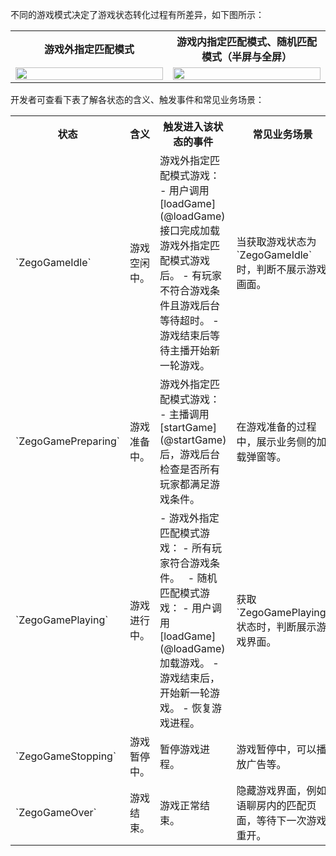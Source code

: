 不同的游戏模式决定了游戏状态转化过程有所差异，如下图所示：

<table>
  <colgroup>
    <col width="50%">
    <col width="50%">
  </colgroup>
<tbody><tr>
<th>游戏外指定匹配模式</th>
<th>游戏内指定匹配模式、随机匹配模式（半屏与全屏）</th>
</tr>
<tr>
<td><img src="/Pics/MiniGames/Game_State_Host_1.jpg" width="100%"></td>
<td><img src="/Pics/MiniGames/Game_State_Others_1.jpg" width="100%"></td>
</tr>
</tbody></table>

开发者可查看下表了解各状态的含义、触发事件和常见业务场景：

<table>
  <colgroup>
    <col width="20%">
    <col width="15%">
    <col width="30%">
    <col width="">
  </colgroup>
<tbody><tr>
<th>状态</th>
<th>含义</th>
<th>触发进入该状态的事件</th>
<th>常见业务场景</th>
</tr>
<tr>
<td>`ZegoGameIdle`</td>
<td>游戏空闲中。</td>
<td>游戏外指定匹配模式游戏：
- 用户调用 [loadGame](@loadGame) 接口完成加载游戏外指定匹配模式游戏后。
- 有玩家不符合游戏条件且游戏后台等待超时。
- 游戏结束后等待主播开始新一轮游戏。</td>
<td>当获取游戏状态为 `ZegoGameIdle` 时，判断不展示游戏画面。</td>
</tr>
<tr>
<td>`ZegoGamePreparing`</td>
<td>游戏准备中。</td>
<td>游戏外指定匹配模式游戏：
- 主播调用 [startGame](@startGame) 后，游戏后台检查是否所有玩家都满足游戏条件。</td>
<td>在游戏准备的过程中，展示业务侧的加载弹窗等。</td>
</tr>
<tr>
<td>`ZegoGamePlaying`</td>
<td>游戏进行中。</td>
<td>- 游戏外指定匹配模式游戏：
    - 所有玩家符合游戏条件。&nbsp;&nbsp;
- 随机匹配模式游戏：
    - 用户调用 [loadGame](@loadGame) 加载游戏。
    - 游戏结束后，开始新一轮游戏。
- 恢复游戏进程。</td>
<td>获取 `ZegoGamePlaying` 状态时，判断展示游戏界面。</td>
</tr>
<tr>
<td>`ZegoGameStopping`</td>
<td>游戏暂停中。</td>
<td>暂停游戏进程。</td>
<td>游戏暂停中，可以播放广告等。</td>
</tr>
<tr>
<td>`ZegoGameOver`</td>
<td>游戏结束。</td>
<td>游戏正常结束。</td>
<td>隐藏游戏界面，例如语聊房内的匹配页面，等待下一次游戏重开。</td>
</tr>
</tbody></table>










